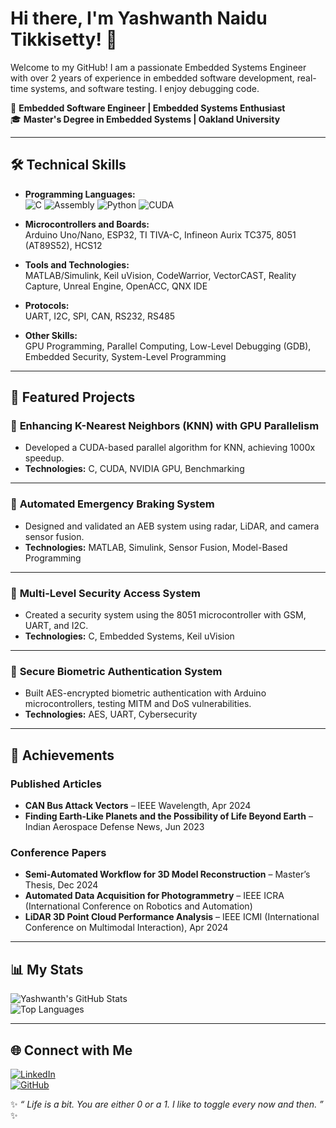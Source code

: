 # Hi there, I'm Yashwanth Naidu Tikkisetty! 👋

Welcome to my GitHub! I am a passionate Embedded Systems Engineer with over 2 years of experience in embedded software development, real-time systems, and software testing. I enjoy debugging code.  

🔧 **Embedded Software Engineer | Embedded Systems Enthusiast**  
🎓 **Master's Degree in Embedded Systems | Oakland University**  

---

## 🛠️ Technical Skills

- **Programming Languages:**  
  ![C](https://img.shields.io/badge/-C-blue) ![Assembly](https://img.shields.io/badge/-Assembly-green) ![Python](https://img.shields.io/badge/-Python-yellow) ![CUDA](https://img.shields.io/badge/-CUDA-blue)  

- **Microcontrollers and Boards:**  
  Arduino Uno/Nano, ESP32, TI TIVA-C, Infineon Aurix TC375, 8051 (AT89S52), HCS12  

- **Tools and Technologies:**  
  MATLAB/Simulink, Keil uVision, CodeWarrior, VectorCAST, Reality Capture, Unreal Engine, OpenACC, QNX IDE  

- **Protocols:**  
  UART, I2C, SPI, CAN, RS232, RS485  

- **Other Skills:**  
  GPU Programming, Parallel Computing, Low-Level Debugging (GDB), Embedded Security, System-Level Programming  

---

## 📂 Featured Projects

### 🔹 **Enhancing K-Nearest Neighbors (KNN) with GPU Parallelism**
- Developed a CUDA-based parallel algorithm for KNN, achieving 1000x speedup.  
- **Technologies:** C, CUDA, NVIDIA GPU, Benchmarking  

---

### 🔹 **Automated Emergency Braking System**
- Designed and validated an AEB system using radar, LiDAR, and camera sensor fusion.  
- **Technologies:** MATLAB, Simulink, Sensor Fusion, Model-Based Programming  

---

### 🔹 **Multi-Level Security Access System**
- Created a security system using the 8051 microcontroller with GSM, UART, and I2C.  
- **Technologies:** C, Embedded Systems, Keil uVision  

---

### 🔹 **Secure Biometric Authentication System**
- Built AES-encrypted biometric authentication with Arduino microcontrollers, testing MITM and DoS vulnerabilities.  
- **Technologies:** AES, UART, Cybersecurity  

---

## 🌟 Achievements

### Published Articles  
- **CAN Bus Attack Vectors** – IEEE Wavelength, Apr 2024  
- **Finding Earth-Like Planets and the Possibility of Life Beyond Earth** – Indian Aerospace Defense News, Jun 2023  

### Conference Papers  
- **Semi-Automated Workflow for 3D Model Reconstruction** – Master’s Thesis, Dec 2024  
- **Automated Data Acquisition for Photogrammetry** – IEEE ICRA (International Conference on Robotics and Automation)  
- **LiDAR 3D Point Cloud Performance Analysis** – IEEE ICMI (International Conference on Multimodal Interaction), Apr 2024  

---

## 📊 My Stats
![Yashwanth's GitHub Stats](https://github-readme-stats.vercel.app/api?username=T-Yashwanth-Naidu&show_icons=true&theme=algolia,include_all_commits=true)  
![Top Languages](https://github-readme-stats.vercel.app/api/top-langs/?username=T-Yashwanth-Naidu&layout=compact&theme=radical)  

---

## 🌐 Connect with Me
[![LinkedIn](https://img.shields.io/badge/-LinkedIn-blue?style=flat&logo=LinkedIn)](https://www.linkedin.com/in/t-yashwanth-naidu/)  
[![GitHub](https://img.shields.io/badge/-GitHub-black?style=flat&logo=GitHub)](https://github.com/T-Yashwanth-Naidu)  

✨ *“ Life is a bit. You are either 0 or a 1. I like to toggle every now and then. ”* ✨
